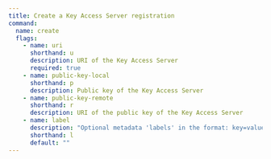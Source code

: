 ```yaml
---
title: Create a Key Access Server registration
command:
  name: create
  flags:
    - name: uri
      shorthand: u
      description: URI of the Key Access Server
      required: true
    - name: public-key-local
      shorthand: p
      description: Public key of the Key Access Server
    - name: public-key-remote
      shorthand: r
      description: URI of the public key of the Key Access Server
    - name: label
      description: "Optional metadata 'labels' in the format: key=value"
      shorthand: l
      default: ""
---
```

